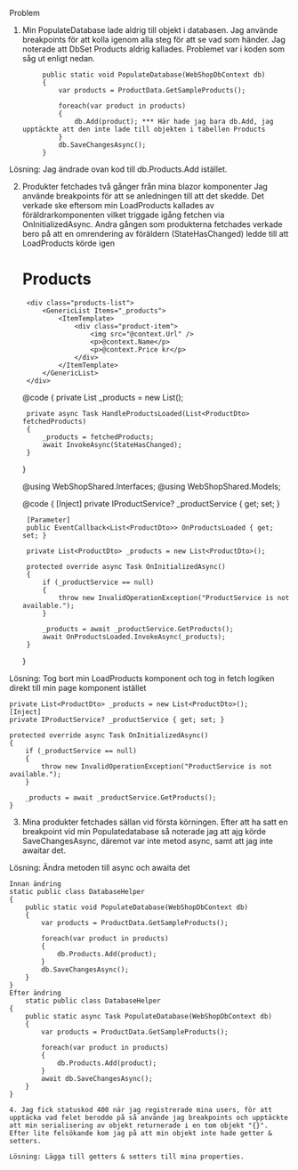 Problem

1. Min PopulateDatabase lade aldrig till objekt i databasen. Jag använde breakpoints för att kolla igenom alla steg för att se vad som händer.
Jag noterade att DbSet<Product> Products aldrig kallades. Problemet var i koden som såg ut enligt nedan.

			public static void PopulateDatabase(WebShopDbContext db)
			{
				var products = ProductData.GetSampleProducts();

				foreach(var product in products)
				{
					db.Add(product); *** Här hade jag bara db.Add, jag upptäckte att den inte lade till objekten i tabellen Products
				}
				db.SaveChangesAsync();
			}

Lösning: 
Jag ändrade ovan kod till db.Products.Add istället.

2. Produkter fetchades två gånger från mina blazor komponenter Jag använde breakpoints för att se anledningen till att det skedde.
Det verkade ske eftersom min LoadProducts kallades av föräldrarkomponenten vilket triggade igång fetchen via OnInitializedAsync.
Andra gången som produkterna fetchades verkade bero på att en omrendering av föräldern (StateHasChanged) ledde till att LoadProducts körde igen

	<div class="product-container">
	    <h1>Products</h1>
	    <LoadProducts OnProductsLoaded="HandleProductsLoaded" />
	
	    <div class="products-list">
	        <GenericList Items="_products">
	            <ItemTemplate>
	                <div class="product-item">
	                    <img src="@context.Url" />
	                    <p>@context.Name</p>
	                    <p>@context.Price kr</p>
	                </div>
	            </ItemTemplate>
	        </GenericList>
	    </div>
	
	</div>
	
	@code {
	    private List<ProductDto> _products = new List<ProductDto>();
	
	    private async Task HandleProductsLoaded(List<ProductDto> fetchedProducts)
	    {
	        _products = fetchedProducts;
	        await InvokeAsync(StateHasChanged);
	    }
	}
	
	
	@using WebShopShared.Interfaces;
	@using WebShopShared.Models;
	
	@code {
	    [Inject]
	    private IProductService? _productService { get; set; }
	
	    [Parameter]
	    public EventCallback<List<ProductDto>> OnProductsLoaded { get; set; }
	
	    private List<ProductDto> _products = new List<ProductDto>();
	
	    protected override async Task OnInitializedAsync()
	    {
	        if (_productService == null)
	        {
	            throw new InvalidOperationException("ProductService is not available.");
	        }
	
	        _products = await _productService.GetProducts(); 
	        await OnProductsLoaded.InvokeAsync(_products);
	    }
	}
	
Lösning:
Tog bort min LoadProducts komponent och tog in fetch logiken direkt till min page komponent istället

    private List<ProductDto> _products = new List<ProductDto>();
    [Inject]
    private IProductService? _productService { get; set; }

    protected override async Task OnInitializedAsync()
    {
        if (_productService == null)
        {
            throw new InvalidOperationException("ProductService is not available.");
        }

        _products = await _productService.GetProducts();
    }


3. Mina produkter fetchades sällan vid första körningen. Efter att ha satt en breakpoint vid min Populatedatabase så noterade jag att ajg körde SaveChangesAsync, däremot var inte metod async, samt att jag inte awaitar det.

Lösning: 
Ändra metoden till async och awaita det

	Innan ändring
	static public class DatabaseHelper
	{
		public static void PopulateDatabase(WebShopDbContext db)
		{
			var products = ProductData.GetSampleProducts();

			foreach(var product in products)
			{
				db.Products.Add(product);
			}
			db.SaveChangesAsync();
		}
	}
	Efter ändring
		static public class DatabaseHelper
	{
		public static async Task PopulateDatabase(WebShopDbContext db)
		{
			var products = ProductData.GetSampleProducts();

			foreach(var product in products)
			{
				db.Products.Add(product);
			}
			await db.SaveChangesAsync();
		}
	}

	4. Jag fick statuskod 400 när jag registrerade mina users, för att upptäcka vad felet berodde på så använde jag breakpoints och upptäckte att min serialisering av objekt returnerade i en tom objekt "{}". Efter lite felsökande kom jag på att min objekt inte hade getter & setters.

	Lösning: Lägga till getters & setters till mina properties.